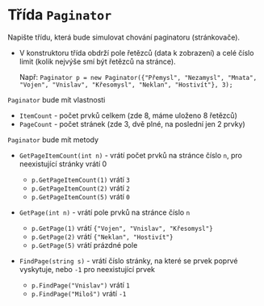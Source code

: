 # Třída `Paginator`

Napište třídu, která bude simulovat chování paginatoru (stránkovače).

* V konstruktoru třída obdrží pole řetězců (data k zobrazení) a celé číslo limit (kolik nejvýše smí být řetězců na stránce).

  Např: `Paginator p = new Paginator({"Přemysl", "Nezamysl", "Mnata", "Vojen", "Vnislav", "Křesomysl", "Neklan", "Hostivít"}, 3);`

`Paginator` bude mít vlastnosti
* `ItemCount` - počet prvků celkem (zde 8, máme uloženo 8 řetězců)
* `PageCount` - počet stránek (zde 3, dvě plné, na poslední jen 2 prvky)

`Paginator` bude mít metody
* `GetPageItemCount(int n)` - vrátí počet prvků na stránce číslo `n`, pro neexistující stránky vrátí 0
   - `p.GetPageItemCount(1)` vrátí `3`
   - `p.GetPageItemCount(2)` vrátí `2`
   - `p.GetPageItemCount(5)` vrátí `0`

* `GetPage(int n)` - vrátí pole prvků na stránce číslo `n`
   - `p.GetPage(1)` vrátí `{"Vojen", "Vnislav", "Křesomysl"}`
   - `p.GetPage(2)` vrátí `{"Neklan", "Hostivít"}`
   - `p.GetPage(5)` vrátí prázdné pole

* `FindPage(string s)` - vrátí číslo stránky, na které se prvek poprvé vyskytuje, nebo `-1` pro neexistující prvek
  - `p.FindPage("Vnislav")` vrátí `1`
  - `p.FindPage("Miloš")` vrátí `-1`
